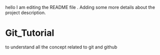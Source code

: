 hello I am editing the README file . Adding some more details about the project description.
# Git_Tutorial
to understand all the concept related to git and github
